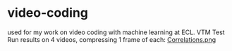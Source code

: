# video-coding
used for my work on video coding with machine learning at ECL.
VTM Test Run results on 4 videos, compressing 1 frame of each: [Correlations.png](https://github.com/scarpart/video-coding/blob/main/Correlations.png)
